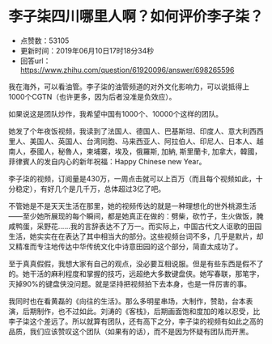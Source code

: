 # 李子柒四川哪里人啊？如何评价李子柒？
- 点赞数：53105
- 更新时间：2019年06月10日17时18分34秒
- 回答url：https://www.zhihu.com/question/61920096/answer/698265596
<body>
 <p data-pid="whs8rSxE">我在海外，可以看油管。李子柒的油管频道的对外文化影响力，可以说抵得上1000个CGTN（也许更多，因为后者没准是负效应）。</p>
 <p data-pid="_T7jJD_r">如果说这是团队炒作，我希望中国有1000个、10000个这样的团队。</p>
 <p data-pid="R671YQ-x">她发了个年夜饭视频，我读到了法国人、德国人、巴基斯坦、印度人、意大利西西里人、美国人、英国人、台湾同胞、马来西亚人、阿拉伯人、印尼人、日本人、越南人，泰國人，秘魯人，柬埔寨，埃及，俄羅斯, 加納, 斯里蘭卡, 加拿大，韓國，菲律賓人的发自内心的新年祝福：Happy Chinese new Year。</p>
 <p data-pid="Zc6mqlEt">李子柒的视频，订阅量是430万，一周点击就可以上百万（而且每个视频如此，十分稳定），有好几个是几千万，总体超过3亿了吧。</p>
 <p data-pid="HaND56m3">不管她是不是天天生活在那里，她的视频传达的就是一种理想化的世外桃源生活——至少她所展现的每个瞬间，都是她真正在做的：劈柴，砍竹子，生火做饭，腌咸鸭蛋，采野花……我的言辞表达不了万一。而实际上，中国古代文人讴歌的田园生活，她实实在在表达了其中相当大的部分。这些视频台词不多，几乎是默片，却又精准而专注地传达中华传统文化中诗意田园的这个部分，简直太成功了。</p>
 <p data-pid="7GtrRXOo">至于真真假假，我想大家有自己的观点，没必要互相说服。但是有些东西是假不了的。她干活的麻利程度和掌握的技巧，远超绝大多数键盘侠。她写春联，那笔字，灭掉90%的键盘侠没问题。就是坚持把视频拍下去本身，也是一件厉害的事。</p>
 <p data-pid="jVI1tPko">我同时也在看黄磊的《向往的生活》。那么多明星串场，大制作，赞助，台本表演，后期制作，也不过如此。刘涛的《客栈》，后期画面饱和度加的难以忍受，比李子柒这个差远了。所以就算有团队，还有高下之分，李子柒的视频有如此之高的品质，我们应该赞叹这个团队（如果有的话），而不是因为怀疑有团队而开黑。</p>
</body>